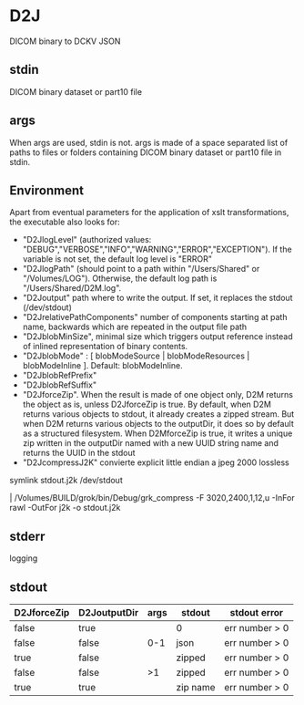 # D2J

DICOM binary to DCKV JSON

## stdin
DICOM binary dataset or part10 file

## args
When args are used, stdin is not. args is made of a space separated list of paths to files or folders containing  DICOM binary dataset or part10 file in stdin.

## Environment
Apart from eventual parameters for the application of xslt transformations, the executable also looks for:
- "D2JlogLevel" (authorized values: "DEBUG","VERBOSE","INFO","WARNING","ERROR","EXCEPTION"). If the variable is not set, the default log level is "ERROR"
- "D2JlogPath" (should point to a path within "/Users/Shared" or "/Volumes/LOG"). Otherwise, the default log path is "/Users/Shared/D2M.log".
- "D2Joutput" path where to write the output. If set, it replaces the stdout (/dev/stdout)
- "D2JrelativePathComponents" number of components starting at path name, backwards which are repeated in the output file path
- "D2JblobMinSize", minimal size which triggers output reference instead of inlined representation of binary contents.
- "D2JblobMode" : [ blobModeSource | blobModeResources | blobModeInline ]. Default: blobModeInline. 
- "D2JblobRefPrefix"
- "D2JblobRefSuffix"
- "D2JforceZip". When the result is made of one object only, D2M returns the object as is, unless D2JforceZip is true. By default, when D2M returns various objects to stdout, it already creates a zipped stream. But when D2M returns various objects to the outputDir, it does so by default as a structured filesystem. When D2MforceZip is true, it writes a unique zip written in the outputDir named with a new UUID string name and returns the UUID in the stdout
- "D2JcompressJ2K" convierte explicit little endian a jpeg 2000 lossless

symlink stdout.j2k /dev/stdout

| /Volumes/BUILD/grok/bin/Debug/grk_compress -F 3020,2400,1,12,u -InFor rawl -OutFor j2k -o stdout.j2k


## stderr
logging

## stdout
D2JforceZip | D2JoutputDir | args   | stdout   | stdout error
------------|--------------|--------|----------|---------------
false       | true         |        | 0        | err number > 0
false       | false        | 0-1    | json     | err number > 0
true        | false        |        | zipped   | err number > 0
false       | false        | >1     | zipped   | err number > 0
true        | true         |        | zip name | err number > 0
